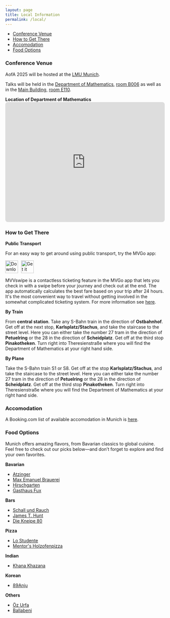 ```yaml
---
layout: page
title: Local Information
permalink: /local/
---
```


<ul>
    <li><a href="#conference_venue">Conference Venue</a></li>
    <li><a href="#how_to_get_there">How to Get There</a></li>
    <li><a href="#accomodation">Accomodation</a></li>
    <li><a href="#food_options">Food Options</a></li>
</ul>

<h3 id="conference_venue">Conference Venue</h3>
<p>
    AofA 2025 will be hosted at the <a href="https://www.lmu.de">LMU Munich</a>.
</p>
<p>
    Talks will be held in the <a href="https://maps.app.goo.gl/XF2adtUCUoceaazu5">Department of Mathematics</a>, <a href="https://www.lmu.de/raumfinder/#/building/bw1003/map?room=100200006_">room B006</a> as well as in the <a href="https://maps.app.goo.gl/SLK5K89Zt9pkz4Ak9">Main Building</a>, <a href="https://www.lmu.de/raumfinder/#/building/bw0000/map?room=001901238_">room E110</a>.
</p>
<strong>Location of Department of Mathematics</strong>
<div style="max-width: 600px; max-height: 450px; width: 100%; aspect-ratio: 4 / 3;">
  <iframe 
    src="https://www.google.com/maps/embed?pb=!1m18!1m12!1m3!1d1119.2483636879128!2d11.572180930105521!3d48.148107708190324!2m3!1f0!2f0!3f0!3m2!1i1024!2i768!4f13.1!3m3!1m2!1s0x479e75ec2782473d%3A0x747dc9ad542c4ce1!2sMathematisches%20Institut%20der%20LMU%20M%C3%BCnchen!5e0!3m2!1sde!2sde!4v1752504034963!5m2!1sde!2sde"
    title="Location Department of Mathematics"
    style="border:0; width:100%; height:100%; border-radius: 8px;"
    allowfullscreen=""
    loading="lazy"
    referrerpolicy="no-referrer-when-downgrade"
    alt="map of location of Department of mathematics">
  </iframe>
</div>

<h3 id="how_to_get_there">How to Get There</h3>
<strong>Public Transport</strong>
<p>
    For an easy way to get around using public transport, try the MVGo app:
</p>
<div style="display: flex; gap: 10px; align-items: center;">
  <a href="https://apps.apple.com/de/app/mvgo/id991757585" target="_blank">
    <img src="https://developer.apple.com/assets/elements/badges/download-on-the-app-store.svg" alt="Download on the App Store" height="40">
  </a>

  <a href="https://play.google.com/store/search?q=mvgo&c=apps" target="_blank">
    <img src="https://upload.wikimedia.org/wikipedia/commons/7/78/Google_Play_Store_badge_EN.svg" alt="Get it on Google Play" height="40">
  </a>
</div>
<p>
    MVVswipe is a contactless ticketing feature in the MVGo app that lets you check in with a swipe before your journey and check out at the end. The app automatically calculates the best fare based on your trip after 24 hours. It's the most convenient way to travel without getting involved in the somewhat complicated ticketing system. For more information see <a href="https://www.mvg.de/services/unsere-apps/mvgo/mvvswipe.html#">here</a>.
</p>
<strong>By Train</strong>
<p>
    From <strong>central station</strong>. Take any S-Bahn train in the direction of <strong>Ostbahnhof</strong>. Get off at the next stop, <strong>Karlsplatz/Stachus</strong>, and take the staircase to the street level. Here you can either take the number 27 tram in the direction of <strong>Petuelring</strong> or the 28 in the direction of <strong>Scheidplatz</strong>. Get off at the third stop <strong> Pinakotheken</strong>. Turn right into Theresienstraße where you will find the Department of Mathematics at your right hand side.
</p>
<strong>By Plane</strong>
<p>
    Take the S-Bahn train S1 or S8. Get off at the stop <strong>Karlsplatz/Stachus</strong>, and take the staircase to the street level. Here you can either take the number 27 tram in the direction of <strong>Petuelring</strong> or the 28 in the direction of <strong>Scheidplatz</strong>. Get off at the third stop <strong>Pinakotheken</strong>. Turn right into Theresienstraße where you will find the Department of Mathematics at your right hand side.
</p>

<h3 id="accomodation">Accomodation</h3>
<p>
    A Booking.com list of available accomodation in Munich is <a href="https://www.booking.com/searchresults.html?ss=Munich%2C+Bavaria%2C+Germany&efdco=1&label=gen173nr-1FCAEoggI46AdIM1gEaDuIAQGYATG4ARnIAQ_YAQHoAQH4AQKIAgGoAgO4AoTH1MMGwAIB0gIkNzc0ZGY2NjMtOWE1MC00YTU3LWJlOGMtNDliMWI0YWE0YjJj2AIF4AIB&aid=304142&lang=en-us&sb=1&src_elem=sb&src=index&dest_id=-1829149&dest_type=city&place_id=city%2F-1829149&ac_position=0&ac_click_type=b&ac_langcode=en&ac_suggestion_list_length=5&search_selected=true&search_pageview_id=4cfa6d828a23005e&ac_meta=GhA0Y2ZhNmQ4MjhhMjMwMDVlIAAoATICZW46Bk11bmljaEAASgBQAA%3D%3D&checkin=2026-06-22&checkout=2026-06-26&group_adults=1&no_rooms=1&group_children=0">here</a>.
</p>

<h3 id="food_options">Food Options</h3>
<p>
Munich offers amazing flavors, from Bavarian classics to global cuisine. Feel free to check out our picks below—and don’t forget to explore and find your own favorites.
</p>
<strong>Bavarian</strong>
<ul>
    <li><a href="https://maps.app.goo.gl/AAi8QHN5QPzL3DYM7">Atzinger</a></li>
    <li><a href="https://maps.app.goo.gl/wYwfxfoV7JxzuAa19">Max Emanuel Brauerei</a></li>
    <li><a href="https://maps.app.goo.gl/hNvrsuHQEJcw1gXF9">Hirschgarten</a></li>
    <li><a href="https://maps.app.goo.gl/pRdwed6scQEzvZzUA">Gasthaus Fux</a></li>
</ul>
<strong>Bars</strong>
<ul>
    <li><a href="https://maps.app.goo.gl/PnRM64YQka4wdRM79">Schall und Rauch</a></li>
    <li><a href="https://maps.app.goo.gl/XdXmYC2UmqUma7yq7">James T. Hunt</a></li>
    <li><a href="https://maps.app.goo.gl/BvJonkMtfxAbijRs7">Die Kneipe 80</a></li>
</ul>
<strong>Pizza</strong>
<ul>
    <li><a href="https://maps.app.goo.gl/U7yiviTE8cT6Ug9k8">Lo Studente</a></li>
    <li><a href="https://maps.app.goo.gl/auhCUqKDfy77QcYR7">Mentor's Holzofenpizza</a></li>
</ul>
<strong>Indian</strong>
<ul>
    <li><a href="https://maps.app.goo.gl/eSL8oRWsiRY2yJBv8">Khana Khazana</a></li>
</ul>
<strong>Korean</strong>
<ul>
    <li><a href="https://maps.app.goo.gl/VxuwBb5dsA2nDD579">89Anju</a></li>
</ul>
<strong>Others</strong>
<ul>
    <li><a href="https://maps.app.goo.gl/voZ1vfpdkuei1si8A">Öz Urfa</a></li>
    <li><a href="https://maps.app.goo.gl/XT8zpyN9X7UxqEcn7">Ballabeni</a></li>
</ul>


<!--
## Conference Venue

AofA 2025 will be hosted at the [University of Munich](https://www.lmu.de).
 
Talks will be held in the [*Department of Mathematics*](https://maps.app.goo.gl/bExCHyCWzUygG5NF9), [**room B006**](https://www.lmu.de/raumfinder/#/building/bw1003/map?room=100200006_) as well as in the [*Main Building*](https://maps.app.goo.gl/SLK5K89Zt9pkz4Ak9), [**room E110**](https://www.lmu.de/raumfinder/#/building/bw0000/map?room=001901238_)
-->
